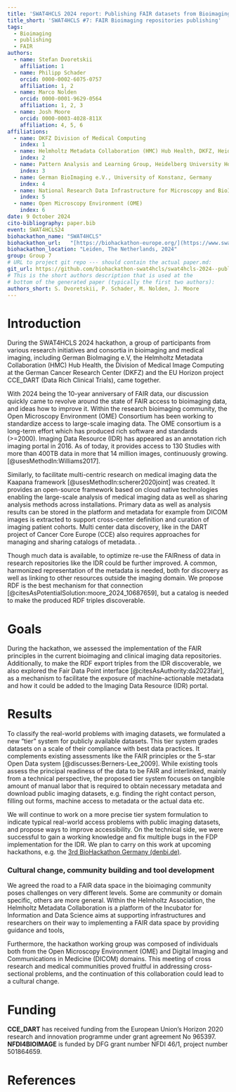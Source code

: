 ```yaml
---
title: 'SWAT4HCLS 2024 report: Publishing FAIR datasets from Bioimaging repositories'
title_short: 'SWAT4HCLS #7: FAIR Bioimaging repositories publishing'
tags:
  - Bioimaging
  - publishing
  - FAIR
authors:
  - name: Stefan Dvoretskii
    affiliation: 1
  - name: Philipp Schader
    orcid: 0000-0002-6075-0757
    affiliation: 1, 2
  - name: Marco Nolden
    orcid: 0000-0001-9629-0564
    affiliation: 1, 2, 3
  - name: Josh Moore
    orcid: 0000-0003-4028-811X
    affiliation: 4, 5, 6
affiliations:
  - name: DKFZ Division of Medical Computing
    index: 1
  - name: Helmholtz Metadata Collaboration (HMC) Hub Health, DKFZ, Heidelberg, Germany
    index: 2
  - name: Pattern Analysis and Learning Group, Heidelberg University Hospital
    index: 3
  - name: German BioImaging e.V., University of Konstanz, Germany
    index: 4
  - name: National Research Data Infrastructure for Microscopy and BioImage Analysis (NFDI4BIOIMAGE)
    index: 5
  - name: Open Microscopy Environment (OME)
    index: 6
date: 9 October 2024
cito-bibliography: paper.bib
event: SWAT4HCLS24
biohackathon_name: "SWAT4HCLS"
biohackathon_url:   "[https://biohackathon-europe.org/](https://www.swat4ls.org/workshops/leiden2024/hackathon/)"
biohackathon_location: "Leiden, The Netherlands, 2024"
group: Group 7
# URL to project git repo --- should contain the actual paper.md:
git_url: https://github.com/biohackathon-swat4hcls/swat4hcls-2024--publishing-fair-datasets-from-bioimaging-repositories.git
# This is the short authors description that is used at the
# bottom of the generated paper (typically the first two authors):
authors_short: S. Dvoretskii, P. Schader, M. Nolden, J. Moore
---
```



# **Introduction**

During the SWAT4HCLS 2024 hackathon, a group of participants from various
research initiatives and consortia in bioimaging and medical imaging, including
German BioImaging e.V, the Helmholtz Metadata Collaboration (HMC) Hub Health,
the Division of Medical Image Computing at the German Cancer Research Center
(DKFZ) and the EU Horizon project CCE\_DART (Data Rich Clinical Trials), came
together.

With 2024 being the 10-year anniversary of FAIR data, our discussion quickly
came to revolve around the state of FAIR access to bioimaging data, and ideas
how to improve it. Within the research bioimaging community, the Open
Microscopy Environment (OME) Consortium has been working to standardize access
to large-scale imaging data. The OME consortium is a long-term effort which has
produced rich software and standards (\>=2000). Imaging Data Resource (IDR) has
appeared as an annotation rich imaging portal in 2016\. As of today, it
provides access to 130 Studies with more than 400TB data in more that 14
million images, continuously growing. [@usesMethodIn:Williams2017]. 

Similarly, to facilitate multi-centric research on medical imaging data the
Kaapana framework [@usesMethodIn:scherer2020joint] was created. It provides
an open-source framework based on cloud native technologies enabling the
large-scale analysis of medical imaging data as well as sharing analysis
methods across installations. Primary data as well as analysis results can be
stored in the platform and metadata for example from DICOM images is extracted
to support cross-center definition and curation of imaging patient cohorts.
Multi center data discovery, like in the DART project of Cancer Core Europe
(CCE) also requires approaches for managing and sharing catalogs of metadata. .

Though much data is available, to optimize re-use the FAIRness of data in
research repositories like the IDR could be further improved. A common,
harmonized representation of the metadata is needed, both for discovery as well
as linking to other resources outside the imaging domain. We propose RDF is the
best mechanism for that connection
[@citesAsPotentialSolution:moore_2024_10687659], but a catalog is needed to
make the produced RDF triples discoverable.


# **Goals**

During the hackathon, we assessed the implementation of the FAIR principles in
the current bioimaging and clinical imaging data repositories. Additionally, to
make the RDF export triples from the IDR discoverable, we also explored the
Fair Data Point interface [@citesAsAuthority:da2023fair], as a mechanism to
facilitate the exposure of machine-actionable metadata and how it could be
added to the Imaging Data Resource (IDR) portal. 


# **Results**

To classify the real-world problems with imaging datasets, we formulated a new
“tier” system for publicly available datasets. This tier system grades datasets
on a scale of their compliance with best data practices. It complements
existing assessments like the FAIR principles or the 5-star Open Data system
[@discusses:Berners-Lee_2009]. While existing tools assess the principal
readiness of the data to be FAIR and interlinked, mainly from a technical
perspective, the proposed tier system focuses on tangible amount of manual
labor that is required to obtain necessary metadata and download public imaging
datasets, e.g. finding the right contact person, filling out forms, machine
access to metadata or the actual data etc.

We will continue to work on a more precise tier system formulation to indicate
typical real-world access problems with public imaging datasets, and propose
ways to improve accessibility. On the technical side, we were successful to
gain a working knowledge and fix multiple bugs in the FDP implementation for
the IDR. We plan to carry on this work at upcoming hackathons, e.g. the
[3rd BioHackathon Germany (denbi.de)](https://www.denbi.de/de-nbi-events/1678-biohackathon-germany-3).


### **Cultural change, community building and tool development**

We agreed the road to a FAIR data space in the bioimaging community poses
challenges on very different levels. Some are community or domain specific,
others are more general. Within the Helmholtz Association, the Helmholtz
Metadata Collaboration is a platform of the Incubator for Information and Data
Science aims at supporting infrastructures and researchers on their way to
implementing a FAIR data space by providing guidance and tools,

Furthermore, the hackathon working group was composed of individuals both from
the Open Microscopy Environment (OME) and Digital Imaging and Communications in
Medicine (DICOM) domains. This meeting of cross research and medical
communities proved fruitful in addressing cross-sectional problems, and the
continuation of this collaboration could lead to a cultural change.


# **Funding**

**CCE\_DART** has received funding from the European Union’s Horizon 2020
research and innovation programme under grant agreement No 965397.
**NFDI4BIOIMAGE** is funded by DFG grant number NFDI 46/1, project number
501864659.

# **References**
